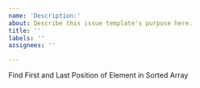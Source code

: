 ```yaml
---
name: 'Description:'
about: Describe this issue template's purpose here.
title: ''
labels: ''
assignees: ''

---
```


Find First and Last Position of Element in Sorted Array
